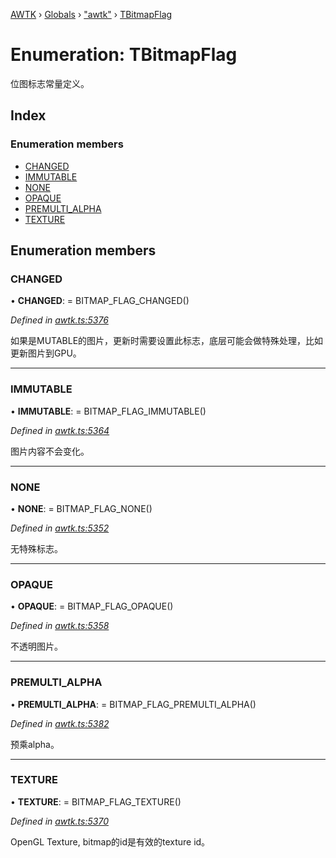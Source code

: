 [AWTK](../README.md) › [Globals](../globals.md) › ["awtk"](../modules/_awtk_.md) › [TBitmapFlag](_awtk_.tbitmapflag.md)

# Enumeration: TBitmapFlag

位图标志常量定义。

## Index

### Enumeration members

* [CHANGED](_awtk_.tbitmapflag.md#changed)
* [IMMUTABLE](_awtk_.tbitmapflag.md#immutable)
* [NONE](_awtk_.tbitmapflag.md#none)
* [OPAQUE](_awtk_.tbitmapflag.md#opaque)
* [PREMULTI_ALPHA](_awtk_.tbitmapflag.md#premulti_alpha)
* [TEXTURE](_awtk_.tbitmapflag.md#texture)

## Enumeration members

###  CHANGED

• **CHANGED**: =  BITMAP_FLAG_CHANGED()

*Defined in [awtk.ts:5376](https://github.com/zlgopen/awtk-binding/blob/066f953/tools/code_gen/js/output/awtk.ts#L5376)*

如果是MUTABLE的图片，更新时需要设置此标志，底层可能会做特殊处理，比如更新图片到GPU。

___

###  IMMUTABLE

• **IMMUTABLE**: =  BITMAP_FLAG_IMMUTABLE()

*Defined in [awtk.ts:5364](https://github.com/zlgopen/awtk-binding/blob/066f953/tools/code_gen/js/output/awtk.ts#L5364)*

图片内容不会变化。

___

###  NONE

• **NONE**: =  BITMAP_FLAG_NONE()

*Defined in [awtk.ts:5352](https://github.com/zlgopen/awtk-binding/blob/066f953/tools/code_gen/js/output/awtk.ts#L5352)*

无特殊标志。

___

###  OPAQUE

• **OPAQUE**: =  BITMAP_FLAG_OPAQUE()

*Defined in [awtk.ts:5358](https://github.com/zlgopen/awtk-binding/blob/066f953/tools/code_gen/js/output/awtk.ts#L5358)*

不透明图片。

___

###  PREMULTI_ALPHA

• **PREMULTI_ALPHA**: =  BITMAP_FLAG_PREMULTI_ALPHA()

*Defined in [awtk.ts:5382](https://github.com/zlgopen/awtk-binding/blob/066f953/tools/code_gen/js/output/awtk.ts#L5382)*

预乘alpha。

___

###  TEXTURE

• **TEXTURE**: =  BITMAP_FLAG_TEXTURE()

*Defined in [awtk.ts:5370](https://github.com/zlgopen/awtk-binding/blob/066f953/tools/code_gen/js/output/awtk.ts#L5370)*

OpenGL Texture, bitmap的id是有效的texture id。

